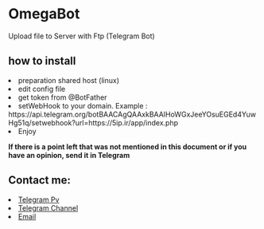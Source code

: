 # OmegaBot
Upload file to Server with Ftp (Telegram Bot)


<h2> how to install </h2>
<li> preparation shared host (linux) </li>
<li> edit config file </li>
<li> get token from @BotFather </li>
<li> setWebHook to your domain. Example : https://api.telegram.org/botBAACAgQAAxkBAAIHoWGxJeeYOsuEGEd4YuwHg51q/setwebhook?url=https://5ip.ir/app/index.php </li>
<li> Enjoy </li>

<Strong>If there is a point left that was not mentioned in this document or if you have an opinion, send it in Telegram </Strong>

<h2>Contact me:</h2>
<li><a href="https://appduny.t.me">Telegram Pv</a></li>
<li><a href="https://appduny.t.me">Telegram Channel</a></li>
<li><a href="mailto://aref@post.ir">Email</li>

